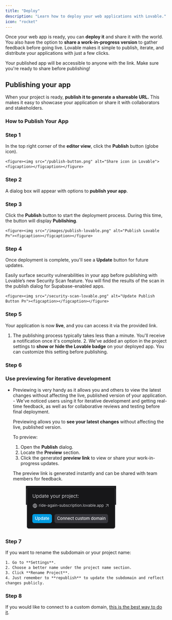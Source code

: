 ```yaml
---
title: "Deploy"
description: "Learn how to deploy your web applications with Lovable."
icon: "rocket"
---
```


Once your web app is ready, you can **deploy it** and share it with the world. You also have the option to **share a work-in-progress version** to gather feedback before going live. Lovable makes it simple to publish, iterate, and distribute your applications with just a few clicks.

Your published app will be accessible to anyone with the link. Make sure
  you're ready to share before publishing\!

## Publishing your app

When your project is ready, **publish it to generate a shareable URL.** This makes it easy to showcase your application or share it with collaborators and stakeholders.

### How to Publish Your App

### Step 1
In the top right corner of the **editor view**, click the **Publish** button (globe icon).

    <figure><img src="/publish-button.png" alt="Share icon in Lovable"><figcaption></figcaption></figure>

### Step 2
A dialog box will appear with options to **publish your app**.

### Step 3
Click the **Publish** button to start the deployment process. During this time, the button will display **Publishing**.

    <figure><img src="/images/publish-lovable.png" alt="Publish Lovable Pn"><figcaption></figcaption></figure>

### Step 4
Once deployment is complete, you'll see a **Update** button for future updates.

    
Easily surface security vulnerabilities in your app before publishing with Lovable’s new Security Scan feature. You will find the results of the scan in the publish dialog for Supabase-enabled apps.

    <figure><img src="/security-scan-lovable.png" alt="Update Publish Button Pn"><figcaption></figcaption></figure>

### Step 5
Your application is now **live**, and you can access it via the provided link.

    
1. The publishing process typically takes less than a minute. You'll receive a
         notification once it's complete.
      2. We've added an option in the project settings to **show or hide the Lovable badge** on your deployed app. You can customize this setting before publishing.

### Step 6

### **Use previewing for iterative development**
- Previewing is very handy as it allows you and others to view the latest changes without affecting the live, published version of your application.
      - We've noticed users using it for iterative development and getting real-time feedback, as well as for collaborative reviews and testing before final deployment.

    Previewing allows you to **see your latest changes** without affecting the live, published version.

    To preview:

    1. Open the **Publish** dialog.
    2. Locate the **Preview** section.
    3. Click the generated **preview link** to view or share your work-in-progress updates.

    The preview link is generated instantly and can be shared with team members for feedback.

    <figure><img src="/published-link-lovable.png" alt="Sharing your work-in-progress"><figcaption></figcaption></figure>

### Step 7
If you want to rename the subdomain or your project name:

    1. Go to **Settings**.
    2. Choose a better name under the project name section.
    3. Click **Rename Project**.
    4. Just remember to **republish** to update the subdomain and reflect changes publicly.

### Step 8
If you would like to connect to a custom domain, [this is the best way to do it](https://docs.lovable.dev/tips-tricks/custom-domain).